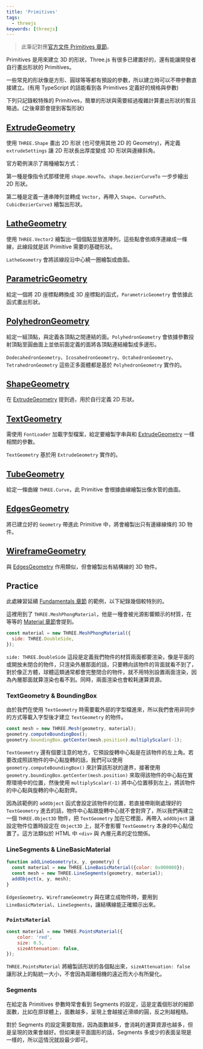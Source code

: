 ```yaml
---
title: 'Primitives'
tags:
  - threejs
keywords: [threejs]
---
```


> 此筆記對應[官方文件 Primitives 章節](https://threejs.org/manual/#en/primitives)。

Primitives 是用來建立 3D 的形狀，Three.js 有很多已建置好的，還有能讓開發者自行畫出形狀的 Primitives。

一些常見的形狀像是方形、圓球等等都有預設的參數，所以建立時可以不帶參數直接建立。(有用 TypeScript 的話能看到各 Primitives 定義好的規格與參數)

下列只記錄較特殊的 Primitives，簡單的形狀與需要經過複雜計算畫出形狀的暫且略過。(之後章節會提到客製形狀)

## [ExtrudeGeometry](https://threejs.org/docs/#api/en/geometries/ExtrudeGeometry)

使用 `THREE.Shape` 畫出 2D 形狀 (也可使用其他 2D 的 Geometry)，再定義 `extrudeSettings` 讓 2D 形狀長出厚度變成 3D 形狀與邊緣斜角。

官方範例演示了兩種繪製方式：

第一種是像指令式那樣使用 `shape.moveTo`、`shape.bezierCurveTo` 一步步繪出 2D 形狀。

第二種是定義一連串陣列並轉成 `Vector`，再帶入 `Shape`、`CurvePath`、`CubicBezierCurve3` 繪製出形狀。

## [LatheGeometry](https://threejs.org/docs/#api/en/geometries/LatheGeometry)

使用 `THREE.Vector2` 繪製出一個個點並放進陣列，這些點會依順序連線成一條線，此線段就是該 Primitive 需要的基礎形狀。

`LatheGeometry` 會將該線段沿中心繞一圈繪製成曲面。

## [ParametricGeometry](https://threejs.org/docs/?q=Para#examples/en/geometries/ParametricGeometry)

給定一個將 2D 座標點轉換成 3D 座標點的函式，`ParametricGeometry` 會依據此函式畫出形狀。

## [PolyhedronGeometry](https://threejs.org/docs/#api/en/geometries/PolyhedronGeometry)

給定一組頂點，與定義各頂點之間連結的面。`PolyhedronGeometry` 會依據參數投射頂點至圓曲面上並依前面定義的面將各頂點連結繪製成多邊形。

`DodecahedronGeometry`、`IcosahedronGeometry`、`OctahedronGeometry`、`TetrahedronGeometry` 這些正多面體都是基於 `PolyhedronGeometry` 實作的。

## [ShapeGeometry](https://threejs.org/docs/#api/en/geometries/ShapeGeometry)

在 [ExtrudeGeometry](#extrudegeometry) 提到過，用於自行定義 2D 形狀。

## [TextGeometry](https://threejs.org/docs/?q=TextGeometry#examples/en/geometries/TextGeometry)

需使用 `FontLoader` 加載字型檔案，給定要繪製字串與和 [ExtrudeGeometry](/extrudegeometry) 一樣相關的參數。

`TextGeometry` 基於用 `ExtrudeGeometry` 實作的。

## [TubeGeometry](https://threejs.org/docs/#api/en/geometries/TubeGeometry)

給定一條曲線 `THREE.Curve`，此 Primitive 會根據曲線繪製出像水管的曲面。

## [EdgesGeometry](https://threejs.org/docs/#api/en/geometries/EdgesGeometry)

將已建立好的 `Geometry` 帶進此 Primitive 中，將會繪製出只有邊緣線條的 3D 物件。

## [WireframeGeometry](https://threejs.org/docs/#api/en/geometries/WireframeGeometry)

與 [EdgesGeometry](#edgesgeometry) 作用類似，但會繪製出有結構線的 3D 物件。

## Practice

此處練習延續 [Fundamentals 章節](./02-fundamentals.md) 的範例，以下紀錄幾個較特別的。

這裡用到了 `THREE.MeshPhongMaterial`，他是一種會被光源影響顯示的材質，在等等的 [Material 章節](./06-materials.md)會提到。

```js
const material = new THREE.MeshPhongMaterial({
  side: THREE.DoubleSide,
});
```

`side: THREE.DoubleSide` 這段是定義我們物件的材質兩面都要渲染，像是平面的或開放未閉合的物件，只渲染外層那面的話，只要轉向該物件的背面就看不到了，對於像正方體，球體這類通常都會完整閉合的物件，就不用特別設置兩面渲染，因為內層那面就算渲染也看不到。同時，兩面渲染也會較耗運算資源。

### TextGeometry & BoundingBox

由於我們在使用 `TextGeometry` 時需要載外部的字型檔進來，所以我們會用非同步的方式等載入字型後才建立 `TextGeometry` 的物件。

```js
const mesh = new THREE.Mesh(geometry, material);
geometry.computeBoundingBox();
geometry.boundingBox.getCenter(mesh.position).multiplyScalar(-1);
```

`TextGeometry` 還有個要注意的地方，它預設旋轉中心點是在該物件的左上角。若要改成照該物件的中心點旋轉的話，我們可以使用 `geometry.computeBoundingBox()` 來計算該形狀的邊界，接著使用 `geometry.boundingBox.getCenter(mesh.position)` 來取得該物件的中心點在實際環境中的位置，然後使用 `multiplyScalar(-1)` 將中心位置移到左上，將該物件的中心點與旋轉的中心點對齊。

因為該範例的 `addObject` 函式會設定該物件的位置，若直接帶剛剛處理好的 `TextGeometry` 進去的話，物件中心點跟旋轉中心就不會對齊了，所以我們再建立一個 `THREE.Object3D` 物件，把 `TextGeometry` 加在它裡面，再帶入 `addObject` 讓設定物件位置時設定在 `Object3D` 上，就不會影響 `TextGeometry` 本身的中心點位置了。這方法類似於 HTML 中 `<div>` 與 內層元素的定位關係。

### LineSegments & LineBasicMaterial

```js
function addLineGeometry(x, y, geometry) {
  const material = new THREE.LineBasicMaterial({color: 0x000000});
  const mesh = new THREE.LineSegments(geometry, material);
  addObject(x, y, mesh);
}
```

`EdgesGeometry`、`WireframeGeometry` 與在建立成物件時，要用到 `LineBasicMaterial`、`LineSegments`，讓結構線能正確顯示出來。

### `PointsMaterial`

```js
const material = new THREE.PointsMaterial({
    color: 'red',
    size: 0.5,
    sizeAttenuation: false,
});
```

`THREE.PointsMaterial` 將繪製該形狀的各個點出來，`sizeAttenuation: false` 讓形狀上的點統一大小，不會因為距離相機的遠近而大小有所變化。

### Segments

在給定各 Primitives 參數時常會看到 Segments 的設定，這是定義個形狀的細節面數，比如在原球體上，面數越多，呈現上會越接近滑順的圓，反之則越粗糙。

對於 Segments 的設定需要取捨，因為面數越多，會消耗的運算資源也越多，但是呈現的效果會越好。但如果是平面圖形的話，Segments 多或少的表面呈現是一樣的，所以這情況就設最少即可。
